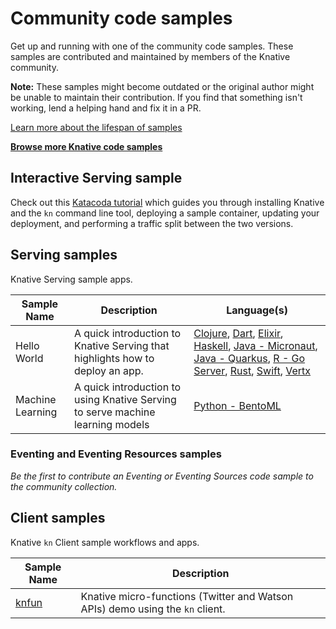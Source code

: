 # Community code samples

Get up and running with one of the community code samples. These samples are
contributed and maintained by members of the Knative community.

**Note:** These samples might become outdated or the original author might be unable to maintain their contribution. If you find that something isn't working, lend a helping hand and fix it in a PR.

[Learn more about the lifespan of samples](https://github.com/knative/docs/blob/main/contribute-to-docs/what-to-contribute/creating-code-samples.md#user-focused-content)

[**Browse more Knative code samples**](..)

## Interactive Serving sample

Check out this [Katacoda tutorial](https://www.katacoda.com/swapb/scenarios/knative-intro)
which guides you through installing Knative and the `kn` command line tool, deploying a
sample container, updating your deployment, and performing a traffic split
between the two versions.

## Serving samples

Knative Serving sample apps.

| Sample Name | Description | Language(s) |
| ----------- | ----------- | ----------- |
| Hello World | A quick introduction to Knative Serving that highlights how to deploy an app. | [Clojure](serving/helloworld-clojure/), [Dart](serving/helloworld-dart/), [Elixir](serving/helloworld-elixir/), [Haskell](serving/helloworld-haskell/), [Java - Micronaut](serving/helloworld-java-micronaut/), [Java - Quarkus](serving/helloworld-java-quarkus/), [R - Go Server](serving/helloworld-r/), [Rust](serving/helloworld-rust/), [Swift](serving/helloworld-swift/), [Vertx](serving/helloworld-vertx/) |
| Machine Learning | A quick introduction to using Knative Serving to serve machine learning models | [Python - BentoML](serving/machinelearning-python-bentoml)

### Eventing and Eventing Resources samples

_Be the first to contribute an Eventing or Eventing Sources code sample to the
community collection._

## Client samples

Knative `kn` Client sample workflows and apps.

| Sample Name | Description |
| ----------- | ----------- |
| [knfun](https://github.com/maximilien/knfun) | Knative micro-functions (Twitter and Watson APIs) demo using the `kn` client. |
